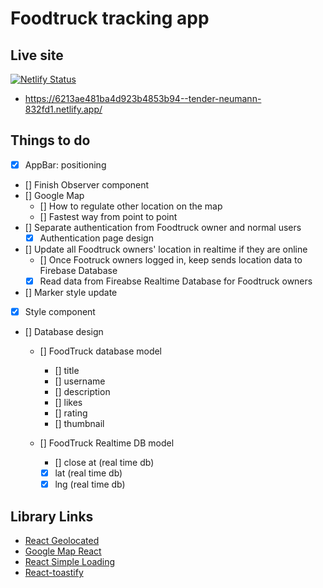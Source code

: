 # Foodtruck tracking app
## Live site

[![Netlify Status](https://api.netlify.com/api/v1/badges/7920784f-5040-4958-87df-814b5e044fbe/deploy-status)](https://app.netlify.com/sites/tender-neumann-832fd1/deploys)

- https://6213ae481ba4d923b4853b94--tender-neumann-832fd1.netlify.app/

## Things to do

- [X] AppBar: positioning
- [] Finish Observer component
- [] Google Map
  - [] How to regulate other location on the map
  - [] Fastest way from point to point
- [] Separate authentication from Foodtruck owner and normal users
  - [x] Authentication page design
- [] Update all Foodtruck owners' location in realtime if they are online
  - [] Once Footruck owners logged in, keep sends location data to Firebase Database
  - [X] Read data from Fireabse Realtime Database for Foodtruck owners
- [] Marker style update
- [X] Style component
- [] Database design
  - [] FoodTruck database model
    - [] title 
    - [] username
    - [] description
    - [] likes
    - [] rating
    - [] thumbnail

  - [] FoodTruck Realtime DB model
    - [] close at (real time db)
    - [X] lat (real time db)
    - [X] lng (real time db)

## Library Links

- [React Geolocated](https://www.npmjs.com/package/react-geolocated)
- [Google Map React](https://www.npmjs.com/package/google-map-react)
- [React Simple Loading](https://www.npmjs.com/package/react-simple-loading)
- [React-toastify](https://fkhadra.github.io/react-toastify/introduction/)

